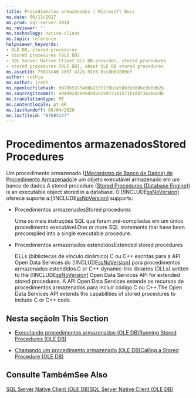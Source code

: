 ```yaml
---
title: Procedimentos armazenados | Microsoft Docs
ms.date: 06/13/2017
ms.prod: sql-server-2014
ms.reviewer: ''
ms.technology: native-client
ms.topic: reference
helpviewer_keywords:
- OLE DB, stored procedures
- stored procedures [OLE DB]
- SQL Server Native Client OLE DB provider, stored procedures
- stored procedures [OLE DB], about OLE DB stored procedures
ms.assetid: 75611e40-789f-412b-91e5-0cc0b8d289ef
author: rothja
ms.author: jroth
ms.openlocfilehash: d978b53754d8b233f1f8b7e58b30d806c0bfdb26
ms.sourcegitcommit: ad4d92dce894592a259721a1571b1d8736abacdb
ms.translationtype: MT
ms.contentlocale: pt-BR
ms.lasthandoff: 08/04/2020
ms.locfileid: "87684147"
---
```

# <a name="stored-procedures"></a><span data-ttu-id="4344b-102">Procedimentos armazenados</span><span class="sxs-lookup"><span data-stu-id="4344b-102">Stored Procedures</span></span>
  <span data-ttu-id="4344b-103">Um procedimento armazenado ([&#40;Mecanismo de Banco de Dados&#41; de Procedimento Armazenado](../../stored-procedures/stored-procedures-database-engine.md))é um objeto executável armazenado em um banco de dados.</span><span class="sxs-lookup"><span data-stu-id="4344b-103">A stored procedure ([Stored Procedures &#40;Database Engine&#41;](../../stored-procedures/stored-procedures-database-engine.md)) is an executable object stored in a database.</span></span> <span data-ttu-id="4344b-104">O [!INCLUDE[ssNoVersion](../../../includes/ssnoversion-md.md)] oferece suporte a:</span><span class="sxs-lookup"><span data-stu-id="4344b-104">[!INCLUDE[ssNoVersion](../../../includes/ssnoversion-md.md)] supports:</span></span>  
  
-   <span data-ttu-id="4344b-105">Procedimentos armazenados</span><span class="sxs-lookup"><span data-stu-id="4344b-105">Stored procedures</span></span>  
  
     <span data-ttu-id="4344b-106">Uma ou mais instruções SQL que foram pré-compiladas em um único procedimento executável.</span><span class="sxs-lookup"><span data-stu-id="4344b-106">One or more SQL statements that have been precompiled into a single executable procedure.</span></span>  
  
-   <span data-ttu-id="4344b-107">Procedimentos armazenados estendidos</span><span class="sxs-lookup"><span data-stu-id="4344b-107">Extended stored procedures</span></span>  
  
     <span data-ttu-id="4344b-108">DLLs (bibliotecas de vínculo dinâmico) C ou C++ escritas para a API Open Data Services do [!INCLUDE[ssNoVersion](../../../includes/ssnoversion-md.md)] para procedimentos armazenados estendidos.</span><span class="sxs-lookup"><span data-stu-id="4344b-108">C or C++ dynamic-link libraries (DLLs) written to the [!INCLUDE[ssNoVersion](../../../includes/ssnoversion-md.md)] Open Data Services API for extended stored procedures.</span></span> <span data-ttu-id="4344b-109">A API Open Data Services estende os recursos de procedimentos armazenados para incluir código C ou C++.</span><span class="sxs-lookup"><span data-stu-id="4344b-109">The Open Data Services API extends the capabilities of stored procedures to include C or C++ code.</span></span>  
  
## <a name="in-this-section"></a><span data-ttu-id="4344b-110">Nesta seção</span><span class="sxs-lookup"><span data-stu-id="4344b-110">In This Section</span></span>  
  
-   [<span data-ttu-id="4344b-111">Executando procedimentos armazenados &#40;OLE DB&#41;</span><span class="sxs-lookup"><span data-stu-id="4344b-111">Running Stored Procedures &#40;OLE DB&#41;</span></span>](stored-procedures-running.md)  
  
-   [<span data-ttu-id="4344b-112">Chamando um procedimento armazenado &#40;OLE DB&#41;</span><span class="sxs-lookup"><span data-stu-id="4344b-112">Calling a Stored Procedure &#40;OLE DB&#41;</span></span>](stored-procedures-calling.md)  
  
## <a name="see-also"></a><span data-ttu-id="4344b-113">Consulte Também</span><span class="sxs-lookup"><span data-stu-id="4344b-113">See Also</span></span>  
 [<span data-ttu-id="4344b-114">SQL Server Native Client &#40;OLE DB&#41;</span><span class="sxs-lookup"><span data-stu-id="4344b-114">SQL Server Native Client &#40;OLE DB&#41;</span></span>](sql-server-native-client-ole-db.md)  
  
  
